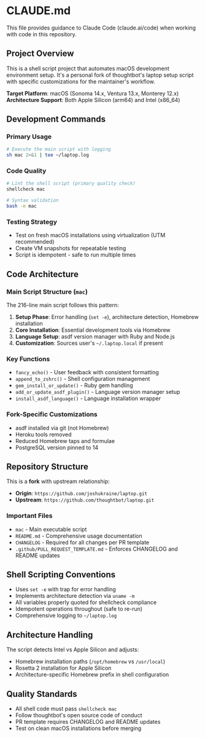 # CLAUDE.md

This file provides guidance to Claude Code (claude.ai/code) when working with code in this repository.

## Project Overview

This is a shell script project that automates macOS development environment setup. It's a personal fork of thoughtbot's laptop setup script with specific customizations for the maintainer's workflow.

**Target Platform**: macOS (Sonoma 14.x, Ventura 13.x, Monterey 12.x)
**Architecture Support**: Both Apple Silicon (arm64) and Intel (x86_64)

## Development Commands

### Primary Usage

```bash
# Execute the main script with logging
sh mac 2>&1 | tee ~/laptop.log
```

### Code Quality

```bash
# Lint the shell script (primary quality check)
shellcheck mac

# Syntax validation
bash -n mac
```

### Testing Strategy

- Test on fresh macOS installations using virtualization (UTM recommended)
- Create VM snapshots for repeatable testing
- Script is idempotent - safe to run multiple times

## Code Architecture

### Main Script Structure (`mac`)

The 216-line main script follows this pattern:

1. **Setup Phase**: Error handling (`set -e`), architecture detection, Homebrew installation
2. **Core Installation**: Essential development tools via Homebrew
3. **Language Setup**: asdf version manager with Ruby and Node.js
4. **Customization**: Sources user's `~/.laptop.local` if present

### Key Functions

- `fancy_echo()` - User feedback with consistent formatting
- `append_to_zshrc()` - Shell configuration management
- `gem_install_or_update()` - Ruby gem handling
- `add_or_update_asdf_plugin()` - Language version manager setup
- `install_asdf_language()` - Language installation wrapper

### Fork-Specific Customizations

- asdf installed via git (not Homebrew)
- Heroku tools removed
- Reduced Homebrew taps and formulae
- PostgreSQL version pinned to 14

## Repository Structure

This is a **fork** with upstream relationship:

- **Origin**: `https://github.com/joshukraine/laptop.git`
- **Upstream**: `https://github.com/thoughtbot/laptop.git`

### Important Files

- `mac` - Main executable script
- `README.md` - Comprehensive usage documentation
- `CHANGELOG` - Required for all changes per PR template
- `.github/PULL_REQUEST_TEMPLATE.md` - Enforces CHANGELOG and README updates

## Shell Scripting Conventions

- Uses `set -e` with trap for error handling
- Implements architecture detection via `uname -m`
- All variables properly quoted for shellcheck compliance
- Idempotent operations throughout (safe to re-run)
- Comprehensive logging to `~/laptop.log`

## Architecture Handling

The script detects Intel vs Apple Silicon and adjusts:

- Homebrew installation paths (`/opt/homebrew` vs `/usr/local`)
- Rosetta 2 installation for Apple Silicon
- Architecture-specific Homebrew prefix in shell configuration

## Quality Standards

- All shell code must pass `shellcheck mac`
- Follow thoughtbot's open source code of conduct
- PR template requires CHANGELOG and README updates
- Test on clean macOS installations before merging

